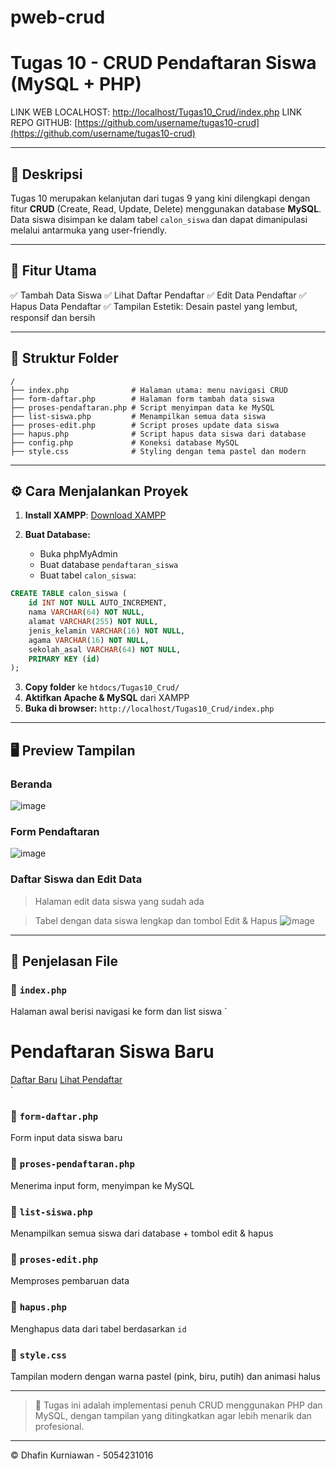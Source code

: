 # pweb-crud

# Tugas 10 - CRUD Pendaftaran Siswa (MySQL + PHP)

LINK WEB LOCALHOST: [http://localhost/Tugas10\_Crud/index.php](http://localhost/Tugas10_Crud/index.php)
LINK REPO GITHUB: [https://github.com/username/tugas10-crud](https://github.com/username/tugas10-crud)

---

## 📄 Deskripsi

Tugas 10 merupakan kelanjutan dari tugas 9 yang kini dilengkapi dengan fitur **CRUD** (Create, Read, Update, Delete) menggunakan database **MySQL**. Data siswa disimpan ke dalam tabel `calon_siswa` dan dapat dimanipulasi melalui antarmuka yang user-friendly.

---

## 🚀 Fitur Utama

✅ Tambah Data Siswa
✅ Lihat Daftar Pendaftar
✅ Edit Data Pendaftar
✅ Hapus Data Pendaftar
✅ Tampilan Estetik: Desain pastel yang lembut, responsif dan bersih

---

## 📁 Struktur Folder

```
/
├── index.php              # Halaman utama: menu navigasi CRUD
├── form-daftar.php        # Halaman form tambah data siswa
├── proses-pendaftaran.php # Script menyimpan data ke MySQL
├── list-siswa.php         # Menampilkan semua data siswa
├── proses-edit.php        # Script proses update data siswa
├── hapus.php              # Script hapus data siswa dari database
├── config.php             # Koneksi database MySQL
├── style.css              # Styling dengan tema pastel dan modern
```

---

## ⚙️ Cara Menjalankan Proyek

1. **Install XAMPP**: [Download XAMPP](https://www.apachefriends.org/index.html)
2. **Buat Database:**

   * Buka phpMyAdmin
   * Buat database `pendaftaran_siswa`
   * Buat tabel `calon_siswa`:

```sql
CREATE TABLE calon_siswa (
    id INT NOT NULL AUTO_INCREMENT,
    nama VARCHAR(64) NOT NULL,
    alamat VARCHAR(255) NOT NULL,
    jenis_kelamin VARCHAR(16) NOT NULL,
    agama VARCHAR(16) NOT NULL,
    sekolah_asal VARCHAR(64) NOT NULL,
    PRIMARY KEY (id)
);
```

3. **Copy folder** ke `htdocs/Tugas10_Crud/`
4. **Aktifkan Apache & MySQL** dari XAMPP
5. **Buka di browser:** `http://localhost/Tugas10_Crud/index.php`

---

## 🖥️ Preview Tampilan

### Beranda

![image](https://github.com/user-attachments/assets/0b97ff07-861f-47df-b2dc-3763c201c40b)


### Form Pendaftaran

![image](https://github.com/user-attachments/assets/8d7e20de-d5a6-472a-88ad-2411535d9183)


### Daftar Siswa dan Edit Data

> Halaman edit data siswa yang sudah ada

> Tabel dengan data siswa lengkap dan tombol Edit & Hapus
![image](https://github.com/user-attachments/assets/9dd0e975-75a3-4068-80eb-af58b91c9f3c)


---

## 🧩 Penjelasan File

### 🔹 `index.php`

Halaman awal berisi navigasi ke form dan list siswa
 `<!DOCTYPE html>
<html>
<head>
    <title>Beranda - Pendaftaran Siswa Baru</title>
    <link rel="stylesheet" href="style.css">
</head>
<body>
<div class="container">
    <h1>Pendaftaran Siswa Baru</h1>
    <div class="menu">
        <a href="form-daftar.php" class="btn">Daftar Baru</a>
        <a href="list-siswa.php" class="btn">Lihat Pendaftar</a>
    </div>
</div>
</body>
</html>`

### 🔹 `form-daftar.php`

Form input data siswa baru

### 🔹 `proses-pendaftaran.php`

Menerima input form, menyimpan ke MySQL

### 🔹 `list-siswa.php`

Menampilkan semua siswa dari database + tombol edit & hapus

### 🔹 `proses-edit.php`

Memproses pembaruan data

### 🔹 `hapus.php`

Menghapus data dari tabel berdasarkan `id`

### 🔹 `style.css`

Tampilan modern dengan warna pastel (pink, biru, putih) dan animasi halus

---

> 📌 Tugas ini adalah implementasi penuh CRUD menggunakan PHP dan MySQL, dengan tampilan yang ditingkatkan agar lebih menarik dan profesional.

---

© Dhafin Kurniawan - 5054231016
